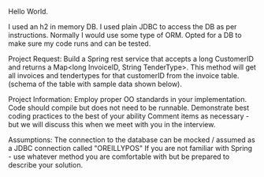 Hello World.

I used an h2 in memory DB.
I used plain JDBC to access the DB as per instructions. Normally I would use some type of ORM.
Opted for a DB to make sure my code runs and can be tested.

Project Request:
Build a Spring rest service that accepts a long CustomerID and returns a Map<long InvoiceID, String TenderType>. This method will get all
invoices and tendertypes for that customerID from the invoice table. (schema of the table with sample data shown below).

Project Information:
Employ proper OO standards in your implementation.
Code should compile but does not need to be runnable.
Demonstrate best coding practices to the best of your ability
Comment items as necessary - but we will discuss this when we meet with you in the interview.

Assumptions:
The connection to the database can be mocked / assumed as a JDBC connection called "OREILLYPOS"
If you are not familiar with Spring - use whatever method you are comfortable with but be prepared to describe your solution.